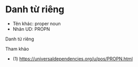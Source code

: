 # Danh từ riêng 

* Tên khác: proper noun
* Nhãn UD: PROPN

Danh từ riêng

Tham khảo

* (1) https://universaldependencies.org/u/pos/PROPN.html
